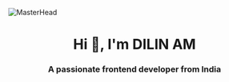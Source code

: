 ![MasterHead](https://user-images.githubusercontent.com/74038190/212284136-03988914-d899-44b4-b1d9-4eeccf656e44.gif)
<h1 align="center">Hi 👋, I'm DILIN AM</h1>
<h3 align="center">A passionate frontend developer from India</h3>

